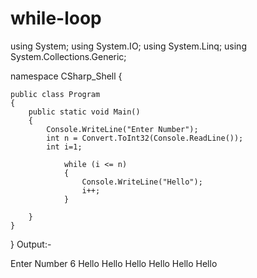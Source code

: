 # while-loop
using System;
using System.IO;
using System.Linq;
using System.Collections.Generic;

namespace CSharp_Shell
{

    public class Program 
    {
        public static void Main()
        {
			Console.WriteLine("Enter Number");
			int n = Convert.ToInt32(Console.ReadLine());
			int i=1;
			
				while (i <= n)
				{
					Console.WriteLine("Hello");
					i++;
				}
        	
        }
    }
}
Output:-

Enter Number
6
Hello
Hello
Hello
Hello
Hello
Hello
